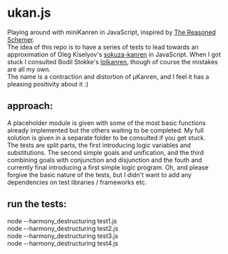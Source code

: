 # ukan.js
Playing around with miniKanren in JavaScript, inspired by [The Reasoned Schemer](https://mitpress.mit.edu/books/reasoned-schemer).  
The idea of this repo is to have a series of tests to lead towards an approximation of Oleg Kiselyov's [sokuza-kanren](https://github.com/miniKanren/sokuza-kanren) in JavaScript. When I got stuck I consulted Bodil Stokke's [lolkanren](https://gitlab.com/bodil/lolkanren), though of course the mistakes are all my own.  
The name is a contraction and distortion of μKanren, and I feel it has a pleasing positivity about it :)

## approach:
A placeholder module is given with some of the most basic functions already implemented but the others waiting to be completed. My full solution is given in a separate folder to be consulted if you get stuck.  
The tests are split parts, the first introducing logic variables and substitutions. The second simple goals and unification, and the third combining goals with conjunction and disjunction and the fouth and currently final introducing a first simple logic program. Oh, and please forgive the basic nature of the tests, but I didn't want to add any dependencies on test libraries / frameworks etc.

## run the tests:
node --harmony_destructuring test1.js  
node --harmony_destructuring test2.js  
node --harmony_destructuring test3.js  
node --harmony_destructuring test4.js  
